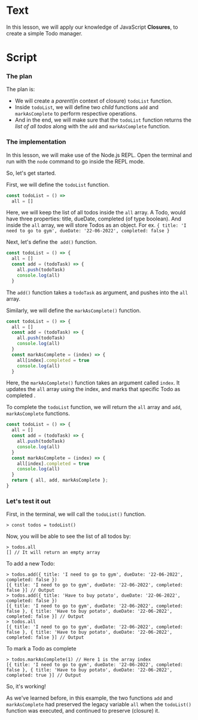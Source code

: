 # Text
In this lesson, we will apply our knowledge of JavaScript **Closures**, to create a simple Todo manager. 

# Script
### The plan
The plan is:
- We will create a *parent*(in context of closure) `todoList` function.
- Inside `todoList`, we will define two *child* functions `add` and `markAsComplete` to perform respective operations.
- And in the end, we will make sure that the `todoList` function returns the *list of all todos* along with the `add` and `markAsComplete` function.

### The implementation
In this lesson, we will make use of the Node.js REPL. Open the terminal and run with the `node` command to go inside the REPL mode.

So, let's get started.

First, we will define the `todoList` function.
```js
const todoList = () =>
  all = []
```
Here, we will keep the list of all todos inside the `all` array.
A Todo, would have three properties: title, dueDate, completed (of type boolean). And inside the `all` array, we will store Todos as an object. For ex. `{ title: 'I need to go to gym', dueDate: '22-06-2022', completed: false }`

Next, let's define the` add()` function.
```js
const todoList = () => {
  all = []
  const add = (todoTask) => {
    all.push(todoTask)
    console.log(all)
  }
```
The `add()` function takes a `todoTask` as argument, and pushes into the `all` array.

Similarly, we will define the `markAsComplete()` function.
```js
const todoList = () => {
  all = []
  const add = (todoTask) => {
    all.push(todoTask)
    console.log(all)
  }
  const markAsComplete = (index) => {
    all[index].completed = true
    console.log(all)
  }
```
Here, the `markAsComplete()` function takes an argument called `index`. It updates the `all` array using the index, and marks that specific Todo as completed .

To complete the `todoList` function, we will return the `all` array and `add`, `markAsComplete` functions.
```js
const todoList = () => {
  all = []
  const add = (todoTask) => {
    all.push(todoTask)
    console.log(all)
  }
  const markAsComplete = (index) => {
    all[index].completed = true
    console.log(all)
  }
  return { all, add, markAsComplete };
}
```

### Let's test it out
First, in the terminal, we will call the `todoList()` function.
````
> const todos = todoList()
````

Now, you will be able to see the list of all todos by:
````
> todos.all
[] // It will return an empty array
````

To add a new Todo:
````
> todos.add({ title: 'I need to go to gym', dueDate: '22-06-2022', completed: false })
[{ title: 'I need to go to gym', dueDate: '22-06-2022', completed: false }] // Output
> todos.add({ title: 'Have to buy potato', dueDate: '22-06-2022', completed: false })
[{ title: 'I need to go to gym', dueDate: '22-06-2022', completed: false }, { title: 'Have to buy potato', dueDate: '22-06-2022', completed: false }] // Output
> todos.all
[{ title: 'I need to go to gym', dueDate: '22-06-2022', completed: false }, { title: 'Have to buy potato', dueDate: '22-06-2022', completed: false }] // Output
````

To mark a Todo as complete
````
> todos.markAsComplete(1) // Here 1 is the array index
[{ title: 'I need to go to gym', dueDate: '22-06-2022', completed: false }, { title: 'Have to buy potato', dueDate: '22-06-2022', completed: true }] // Output
````

So, it's working!

As we've learned before, in this example, the two functions `add` and `markAsComplete` had preserved the legacy variable `all` when the `todoList()` function was executed, and continued to preserve (closure) it.


